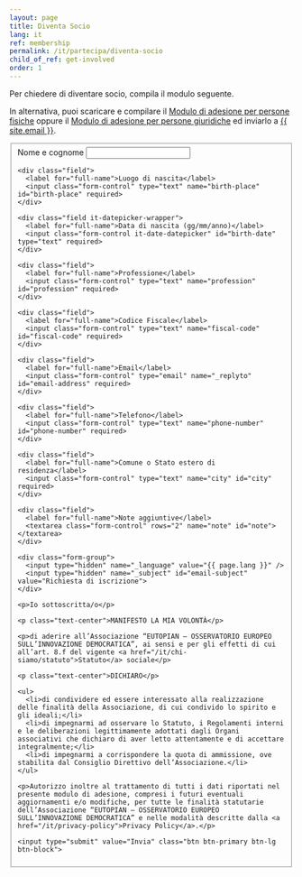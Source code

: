 ```yaml
---
layout: page
title: Diventa Socio
lang: it
ref: membership
permalink: /it/partecipa/diventa-socio
child_of_ref: get-involved
order: 1
---
```


Per chiedere di diventare socio, compila il modulo seguente.

In alternativa, puoi scaricare e compilare il [Modulo di adesione per persone fisiche](/assets/docs/eutopian-adesione-persone-fisiche.docx) oppure il [Modulo di adesione per persone giuridiche](/assets/docs/eutopian-adesione-persone-giuridiche.docx) ed inviarlo a <a href="mailto:{{ site.email }}">{{ site.email }}</a>.

<form id="fs-frm" name="registration-form" accept-charset="utf-8" action="https://formspree.io/{{ site.email }}" method="post">
  <fieldset id="fs-frm-inputs">
    <div class="field">
      <label for="full-name">Nome e cognome</label>
      <input class="form-control" type="text" name="full-name" id="full-name" required>
    </div>

    <div class="field">
      <label for="full-name">Luogo di nascita</label>
      <input class="form-control" type="text" name="birth-place" id="birth-place" required>
    </div>

    <div class="field it-datepicker-wrapper">
      <label for="full-name">Data di nascita (gg/mm/anno)</label>
      <input class="form-control it-date-datepicker" id="birth-date" type="text" required>
    </div>

    <div class="field">
      <label for="full-name">Professione</label>
      <input class="form-control" type="text" name="profession" id="profession" required>
    </div>

    <div class="field">
      <label for="full-name">Codice Fiscale</label>
      <input class="form-control" type="text" name="fiscal-code" id="fiscal-code" required>
    </div>

    <div class="field">
      <label for="full-name">Email</label>
      <input class="form-control" type="email" name="_replyto" id="email-address" required>
    </div>

    <div class="field">
      <label for="full-name">Telefono</label>
      <input class="form-control" type="text" name="phone-number" id="phone-number" required>
    </div>

    <div class="field">
      <label for="full-name">Comune o Stato estero di residenza</label>
      <input class="form-control" type="text" name="city" id="city" required>
    </div>

    <div class="field">
      <label for="full-name">Note aggiuntive</label>
      <textarea class="form-control" rows="2" name="note" id="note"></textarea>
    </div>

    <div class="form-group">
      <input type="hidden" name="_language" value="{{ page.lang }}" />
      <input type="hidden" name="_subject" id="email-subject" value="Richiesta di iscrizione">
    </div>

    <p>Io sottoscritta/o</p>

    <p class="text-center">MANIFESTO LA MIA VOLONTÀ</p>

    <p>di aderire all’Associazione “EUTOPIAN – OSSERVATORIO EUROPEO SULL’INNOVAZIONE DEMOCRATICA”, ai sensi e per gli effetti di cui all’art. 8.f del vigente <a href="/it/chi-siamo/statuto">Statuto</a> sociale</p>

    <p class="text-center">DICHIARO</p>

    <ul>
      <li>di condividere ed essere interessato alla realizzazione delle finalità della Associazione, di cui condivido lo spirito e gli ideali;</li>
      <li>di impegnarmi ad osservare lo Statuto, i Regolamenti interni e le deliberazioni legittimamente adottati dagli Organi associativi che dichiaro di aver letto attentamente e di accettare integralmente;</li>
      <li>di impegnarmi a corrispondere la quota di ammissione, ove stabilita dal Consiglio Direttivo dell’Associazione.</li>
    </ul>

    <p>Autorizzo inoltre al trattamento di tutti i dati riportati nel presente modulo di adesione, compresi i futuri eventuali aggiornamenti e/o modifiche, per tutte le finalità statutarie dell’Associazione “EUTOPIAN – OSSERVATORIO EUROPEO SULL’INNOVAZIONE DEMOCRATICA” e nelle modalità descritte dalla <a href="/it/privacy-policy">Privacy Policy</a>.</p>

    <input type="submit" value="Invia" class="btn btn-primary btn-lg btn-block">
  </fieldset>
</form>
